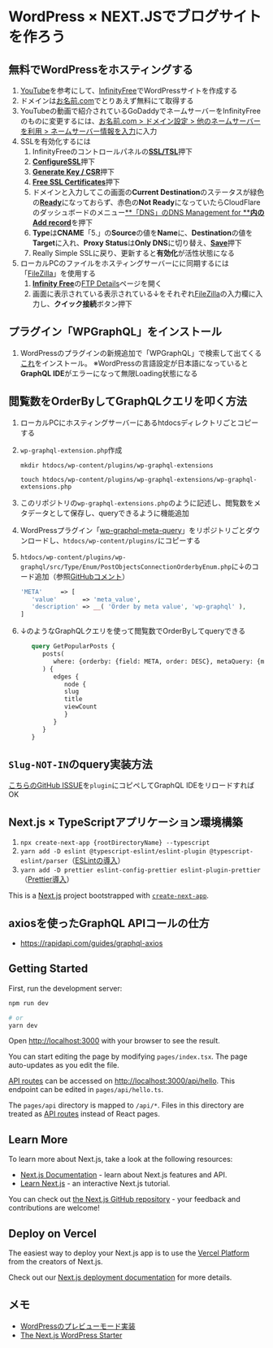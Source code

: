# WordPress × NEXT.JSでブログサイトを作ろう

## 無料でWordPressをホスティングする

1. [YouTube](https://www.youtube.com/watch?v=7uNvYHyBNa0&t=1462s)を参考にして、[InfinityFree](https://app.infinityfree.net/)でWordPressサイトを作成する
2. ドメインは[お名前.com](https://www.onamae.com/)でとりあえず無料にて取得する
3. YouTubeの動画で紹介されているGoDaddyでネームサーバーをInfinityFreeのものに変更するには、[お名前.com > ドメイン設定 > 他のネームサーバーを利用 > ネームサーバー情報を入力](https://gyazo.com/f7d3ee18abb6f31a2d46fe95dd9d02c4)に入力
4. SSLを有効化するには
   1. InfinityFreeのコントロールパネルの[**SSL/TSL**](https://gyazo.com/bb001dfac69fea1c90414a628316cece)押下
   2. [**ConfigureSSL**](https://gyazo.com/704f35d990dc4722d902722f8c427cd6)押下
   3. [**Generate Key / CSR**](https://gyazo.com/ffa71af46fa2f0595c43358f8fd41898)押下
   4. [**Free SSL Certificates**](https://gyazo.com/95e0832880a094ca3ab20123def2d337)押下
   5. ドメインと入力してこの画面の**Current Destination**のステータスが緑色の[**Ready**](https://gyazo.com/3b48a8e338b0cc91dfc3570c5f3b460d)になっておらず、赤色の**Not Ready**になっていたらCloudFlareのダッシュボードのメニュー[**「DNS」のDNS Management for ****内のAdd record**](https://gyazo.com/12cdf216f6041be8fbd78abc1d636544)を押下
   6. **Type**は**CNAME**「5.」の**Source**の値を**Name**に、**Destination**の値を**Target**に入れ、**Proxy Status**は**Only DNS**に切り替え、[**Save**](https://gyazo.com/bcd7b59af72a743806da3a0bfff4bf8a)押下
   7. Really Simple SSLに戻り、更新すると**有効化**が活性状態になる
5. ローカルPCのファイルをホスティングサーバーにに同期するには「[FileZilla](https://filezilla-project.org/download.php?platform=osx)」を使用する
   1. [**Infinity Free**](https://app.infinityfree.net/)の[FTP Details](https://gyazo.com/39d888b26b9d9bdf2d99e58937c05559)ページを開く
   2. 画面に表示されている表示されている↓をそれぞれ[FileZilla](https://gyazo.com/39d888b26b9d9bdf2d99e58937c05559)の入力欄に入力し、**クイック接続**ボタン押下

## プラグイン「WPGraphQL」をインストール

1. WordPressのプラグインの新規追加で「WPGraphQL」で検索して出てくる[これ](https://gyazo.com/8a09807b35f532bde95310e1b3c98507)をインストール。 ※WordPressの言語設定が日本語になっていると**GraphQL IDE**がエラーになって無限Loading状態になる

## 閲覧数をOrderByしてGraphQLクエリを叩く方法

1. ローカルPCにホスティングサーバーにあるhtdocsディレクトリごとコピーする
2. `wp-graphql-extension.php`作成

   `mkdir htdocs/wp-content/plugins/wp-graphql-extensions`

   `touch htdocs/wp-content/plugins/wp-graphql-extensions/wp-graphql-extensions.php`
3. このリポジトリの`wp-graphql-extensions.php`のように記述し、閲覧数をメタデータとして保存し、queryできるように機能追加
4. WordPressプラグイン「[wp-graphql-meta-query](https://github.com/wp-graphql/wp-graphql-meta-query)」をリポジトリごとダウンロードし、`htdocs/wp-content/plugins/`にコピーする
5. `htdocs/wp-content/plugins/wp-graphql/src/Type/Enum/PostObjectsConnectionOrderbyEnum.php`に↓のコード追加（参照[GitHubコメント](https://github.com/wp-graphql/wp-graphql-acf/issues/28#issuecomment-524628611)）

   ```php
   'META'     => [
      'value'       => 'meta_value',
      'description' => __( 'Order by meta value', 'wp-graphql' ),
   ]
   ```

6. ↓のようなGraphQLクエリを使って閲覧数でOrderByしてqueryできる

   ```graphql
      query GetPopularPosts {
         posts(
            where: {orderby: {field: META, order: DESC}, metaQuery: {metaArray: {key: "_post_views_count", type: NUMERIC}}}
         ) {
            edges {
               node {
               slug
               title
               viewCount
               }
            }
         }
      }
   ```

## `Slug-NOT-IN`のquery実装方法

[こちらのGitHub ISSUE](https://github.com/wp-graphql/wp-graphql/issues/1434#issuecomment-679606203)を`plugin`にコピペしてGraphQL IDEをリロードすればOK

## Next.js × TypeScriptアプリケーション環境構築

1. `npx create-next-app {rootDirectoryName} --typescript`
2. `yarn add -D eslint @typescript-eslint/eslint-plugin @typescript-eslint/parser`（[ESLintの導入](https://mo-gu-mo-gu.com/create-next-app-typescript/)）
3. `yarn add -D prettier eslint-config-prettier eslint-plugin-prettier`（[Prettier導入](https://mo-gu-mo-gu.com/create-next-app-typescript/#:~:text=%E3%81%AF%E3%81%93%E3%81%A1%E3%82%89%E3%81%A7%E3%81%99%E3%80%82-,Prettier%E5%B0%8E%E5%85%A5,-Prettier%E3%81%AF%E3%80%81%E3%82%B3%E3%83%BC%E3%83%89)）

This is a [Next.js](https://nextjs.org/) project bootstrapped with [`create-next-app`](https://github.com/vercel/next.js/tree/canary/packages/create-next-app).

## axiosを使ったGraphQL APIコールの仕方

- https://rapidapi.com/guides/graphql-axios



## Getting Started

First, run the development server:

```bash
npm run dev

# or
yarn dev
```

Open [http://localhost:3000](http://localhost:3000) with your browser to see the result.

You can start editing the page by modifying `pages/index.tsx`. The page auto-updates as you edit the file.

[API routes](https://nextjs.org/docs/api-routes/introduction) can be accessed on [http://localhost:3000/api/hello](http://localhost:3000/api/hello). This endpoint can be edited in `pages/api/hello.ts`.

The `pages/api` directory is mapped to `/api/*`. Files in this directory are treated as [API routes](https://nextjs.org/docs/api-routes/introduction) instead of React pages.

## Learn More

To learn more about Next.js, take a look at the following resources:

- [Next.js Documentation](https://nextjs.org/docs) - learn about Next.js features and API.
- [Learn Next.js](https://nextjs.org/learn) - an interactive Next.js tutorial.

You can check out [the Next.js GitHub repository](https://github.com/vercel/next.js/) - your feedback and contributions are welcome!

## Deploy on Vercel

The easiest way to deploy your Next.js app is to use the [Vercel Platform](https://vercel.com/new?utm_medium=default-template&filter=next.js&utm_source=create-next-app&utm_campaign=create-next-app-readme) from the creators of Next.js.

Check out our [Next.js deployment documentation](https://nextjs.org/docs/deployment) for more details.

## メモ

- [WordPressのプレビューモード実装](https://tsh.io/blog/headless-wordpress-as-an-api-for-a-next-js-application/)
- [The Next.js WordPress Starter](https://webdevstudios.github.io/nextjs-wordpress-starter/)

